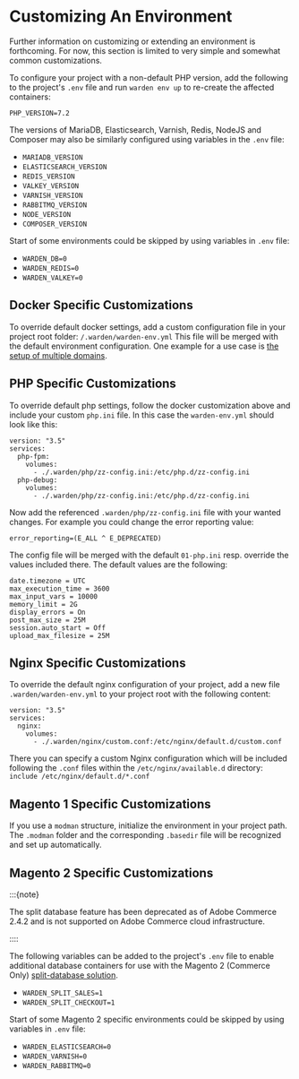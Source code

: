 # Customizing An Environment

Further information on customizing or extending an environment is forthcoming. For now, this section is limited to very simple and somewhat common customizations.

To configure your project with a non-default PHP version, add the following to the project's `.env` file and run `warden env up` to re-create the affected containers:

    PHP_VERSION=7.2

The versions of MariaDB, Elasticsearch, Varnish, Redis, NodeJS and Composer may also be similarly configured using variables in the `.env` file:

  * `MARIADB_VERSION`
  * `ELASTICSEARCH_VERSION`
  * `REDIS_VERSION`
  * `VALKEY_VERSION`
  * `VARNISH_VERSION`
  * `RABBITMQ_VERSION`
  * `NODE_VERSION`
  * `COMPOSER_VERSION`

Start of some environments could be skipped by using variables in `.env` file:

  * `WARDEN_DB=0`
  * `WARDEN_REDIS=0`
  * `WARDEN_VALKEY=0`

## Docker Specific Customizations
To override default docker settings, add a custom configuration file in your project root
folder: `/.warden/warden-env.yml`
This file will be merged with the default environment configuration.
One example for a use case is [the setup of multiple domains](https://docs.warden.dev/configuration/multipledomains.html?highlight=warden%20env%20yml#multiple-domains).

## PHP Specific Customizations
To override default php settings, follow the docker customization above and include your custom `php.ini` file.
In this case the `warden-env.yml` should look like this:

```
version: "3.5"
services:
  php-fpm:
    volumes:
      - ./.warden/php/zz-config.ini:/etc/php.d/zz-config.ini
  php-debug:
    volumes:
      - ./.warden/php/zz-config.ini:/etc/php.d/zz-config.ini
```
Now add the referenced `.warden/php/zz-config.ini` file with your wanted changes.
For example you could change the error reporting value:
```
error_reporting=(E_ALL ^ E_DEPRECATED)
```
The config file will be merged with the default `01-php.ini` resp. override the values
included there. The default values are the following:
```
date.timezone = UTC
max_execution_time = 3600
max_input_vars = 10000
memory_limit = 2G
display_errors = On
post_max_size = 25M
session.auto_start = Off
upload_max_filesize = 25M
```
## Nginx Specific Customizations
To override the default nginx configuration of your project, add a new file 
`.warden/warden-env.yml` to your project root with the following content:
```
version: "3.5"
services:
  nginx:
    volumes:
      - ./.warden/nginx/custom.conf:/etc/nginx/default.d/custom.conf
```
There you can specify a custom Nginx configuration which will be included following the `.conf` files within the `/etc/nginx/available.d` directory: `include /etc/nginx/default.d/*.conf`

## Magento 1 Specific Customizations

If you use a `modman` structure, initialize the environment in your project path. 
The `.modman` folder and the corresponding `.basedir` file will be recognized and set up automatically. 

## Magento 2 Specific Customizations

:::{note}

The split database feature has been deprecated as of Adobe Commerce 2.4.2 and is not supported on Adobe Commerce cloud infrastructure.

::::

The following variables can be added to the project's `.env` file to enable additional database containers for use with the Magento 2 (Commerce Only) [split-database solution](https://experienceleague.adobe.com/en/docs/commerce-operations/configuration-guide/storage/split-db/multi-master).

  * `WARDEN_SPLIT_SALES=1`
  * `WARDEN_SPLIT_CHECKOUT=1`

Start of some Magento 2 specific environments could be skipped by using variables in `.env` file:

  * `WARDEN_ELASTICSEARCH=0`
  * `WARDEN_VARNISH=0`
  * `WARDEN_RABBITMQ=0`
